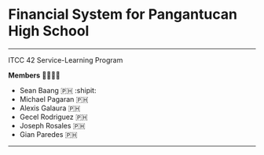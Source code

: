 # Financial System for Pangantucan High School

---
ITCC 42 Service-Learning Program

**Members** :family_man_man_boy_boy:

- Sean Baang :philippines: :shipit:
- Michael Pagaran :philippines:
- Alexis Galaura :philippines:
- Gecel Rodriguez :philippines:
- Joseph Rosales :philippines:
- Gian Paredes :philippines:

---
